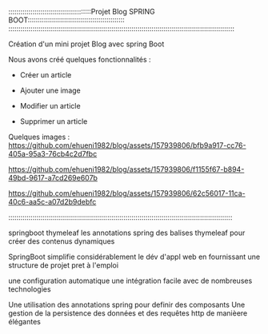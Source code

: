 :::::::::::::::::::::::::::::::::::::::::Projet Blog SPRING BOOT::::::::::::::::::::::::::::::::::::::::::::::::
::::::::::::::::::::::::::::::::::::::::::::::::::::::::::::::::::::::::::::::::::::::::::::::::::::::::::::::::

Création d'un mini projet Blog avec spring Boot 

Nous avons créé quelques fonctionnalités : 

- Créer un article

- Ajouter une image

- Modifier un article

- Supprimer un article


Quelques images : 
https://github.com/ehueni1982/blog/assets/157939806/bfb9a917-cc76-405a-95a3-76cb4c2d7fbc


https://github.com/ehueni1982/blog/assets/157939806/f1155f67-b894-49bd-9617-a7cd269e607b

https://github.com/ehueni1982/blog/assets/157939806/62c56017-11ca-40c6-aa5c-a07d2b9debfc


:::::::::::::::::::::::::::::::::::::::::::::::::::::::::::::::::::::::::::::::::::::::::::::::::::::::::::::::

springboot 
thymeleaf
les annotations spring 
des balises thymeleaf pour créer des contenus dynamiques

SpringBoot simplifie  considérablement le dév d'appl web en fournissant une structure de projet pret à l'emploi

une configuration  automatique 
une intégration facile avec de nombreuses technologies

Une utilisation des annotations spring pour definir des composants 
Une gestion de la persistence des données et des requêtes http de manièere élégantes
